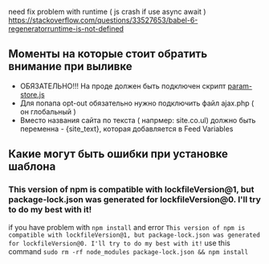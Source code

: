 need fix problem with runtime ( js crash if use async await ) https://stackoverflow.com/questions/33527653/babel-6-regeneratorruntime-is-not-defined<br>



<h2> Моменты на которые стоит обратить внимание при выливке </h2>
<ul>
  <li><span>ОБЯЗАТЕЛЬНО!!! На проде должен быть подключен скрипт <a href="https://cdn101.t.uk/resource/global/js/params_store.js">param-store.js </a>  </span></li>
  <li>Для попапа opt-out обязательно нужно подключить файл ajax.php ( он глобальный )</li>
  <li>Вместо названия сайта по текста ( напрмер: site.co.ul) должно быть переменна - {site_text}, которая добавляется в Feed Variables</li>
</ul>

<h2>Какие могут быть ошибки при установке шаблона</h2>
<h3>This version of npm is compatible with lockfileVersion@1, but package-lock.json was generated for lockfileVersion@0. I'll try to do my best with it!</h3
<p>if  you have problem with <code>npm install</code> and error <code>This version of npm is compatible with lockfileVersion@1, but package-lock.json was generated for lockfileVersion@0. I'll try to do my best with it!</code> use this command <code>sudo rm -rf node_modules package-lock.json && npm install</code>
<p>
